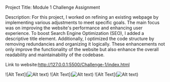 

Project Title: Module 1 Challenge Assignment

Description: For this project, I worked on refining an existing webpage by implementing various adjustments to meet specific goals. The main focus was on improving the website's performance and enhancing user experience. To boost Search Engine Optimization (SEO), I added a descriptive title element. Additionally, I optimized the code structure by removing redundancies and organizing it logically. These enhancements not only improve the functionality of the website but also enhance the overall readability and maintainability of the codebase.

Link to website:http://127.0.0.1:5500/Challenge-1/index.html

![Alt Text](![Alt text](<Screenshot 2024-03-27 at 5.21.33 PM.png>))
![Alt Text](![Alt text](<Screenshot 2024-03-27 at 5.21.47 PM.png>))
![Alt Text](![Alt text](<Screenshot 2024-03-27 at 5.21.52 PM.png>))